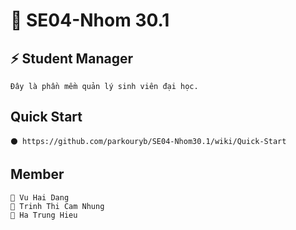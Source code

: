 # 💬 SE04-Nhom 30.1  
## ⚡ Student Manager  
    Đây là phần mềm quản lý sinh viên đại học.

## Quick Start
    ⚫ https://github.com/parkouryb/SE04-Nhom30.1/wiki/Quick-Start
## Member  
    🐲 Vu Hai Dang  
    🐲 Trinh Thi Cam Nhung  
    🐲 Ha Trung Hieu  

